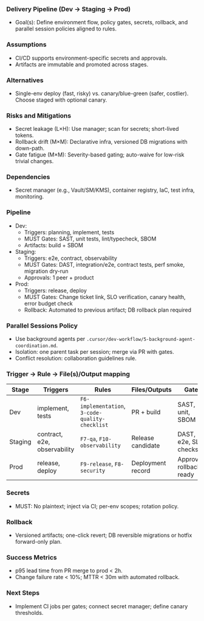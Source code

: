### Delivery Pipeline (Dev → Staging → Prod)

- Goal(s): Define environment flow, policy gates, secrets, rollback, and parallel session policies aligned to rules.

### Assumptions
- CI/CD supports environment-specific secrets and approvals.
- Artifacts are immutable and promoted across stages.

### Alternatives
- Single-env deploy (fast, risky) vs. canary/blue-green (safer, costlier). Choose staged with optional canary.

### Risks and Mitigations
- Secret leakage (L×H): Use manager; scan for secrets; short-lived tokens.
- Rollback drift (M×M): Declarative infra, versioned DB migrations with down-path.
- Gate fatigue (M×M): Severity-based gating; auto-waive for low-risk trivial changes.

### Dependencies
- Secret manager (e.g., Vault/SM/KMS), container registry, IaC, test infra, monitoring.

### Pipeline

- Dev:
  - Triggers: planning, implement, tests
  - MUST Gates: SAST, unit tests, lint/typecheck, SBOM
  - Artifacts: build + SBOM
- Staging:
  - Triggers: e2e, contract, observability
  - MUST Gates: DAST, integration/e2e, contract tests, perf smoke, migration dry-run
  - Approvals: 1 peer + product
- Prod:
  - Triggers: release, deploy
  - MUST Gates: Change ticket link, SLO verification, canary health, error budget check
  - Rollback: Automated to previous artifact; DB rollback plan required

### Parallel Sessions Policy
- Use background agents per `.cursor/dev-workflow/5-background-agent-coordination.md`.
- Isolation: one parent task per session; merge via PR with gates.
- Conflict resolution: collaboration guidelines rule.

### Trigger → Rule → File(s)/Output mapping

| Stage | Triggers | Rules | Files/Outputs | Gates |
|---|---|---|---|---|
| Dev | implement, tests | `F6-implementation`, `3-code-quality-checklist` | PR + build | SAST, unit, SBOM |
| Staging | contract, e2e, observability | `F7-qa`, `F10-observability` | Release candidate | DAST, e2e, SLI checks |
| Prod | release, deploy | `F9-release`, `F8-security` | Deployment record | Approvals, rollback-ready |

### Secrets
- MUST: No plaintext; inject via CI; per-env scopes; rotation policy.

### Rollback
- Versioned artifacts; one-click revert; DB reversible migrations or hotfix forward-only plan.

### Success Metrics
- p95 lead time from PR merge to prod < 2h.
- Change failure rate < 10%; MTTR < 30m with automated rollback.

### Next Steps
- Implement CI jobs per gates; connect secret manager; define canary thresholds.
